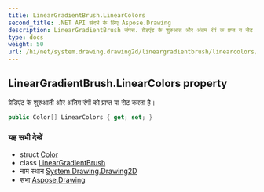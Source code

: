 ```yaml
---
title: LinearGradientBrush.LinearColors
second_title: .NET API संदर्भ के लिए Aspose.Drawing
description: LinearGradientBrush संपत्त. ग्रेडएंट के शुरुआत और अंतम रंगं क प्रप्त य सेट करत है
type: docs
weight: 50
url: /hi/net/system.drawing.drawing2d/lineargradientbrush/linearcolors/
---
```

## LinearGradientBrush.LinearColors property

ग्रेडिएंट के शुरुआती और अंतिम रंगों को प्राप्त या सेट करता है।

```csharp
public Color[] LinearColors { get; set; }
```

### यह सभी देखें

* struct [Color](../../../system.drawing/color/)
* class [LinearGradientBrush](../)
* नाम स्थान [System.Drawing.Drawing2D](../../lineargradientbrush/)
* सभा [Aspose.Drawing](../../../)



